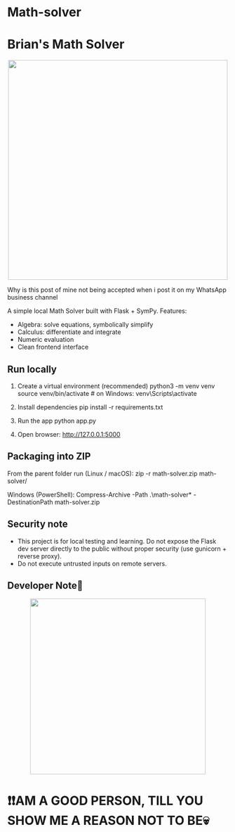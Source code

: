 # Math-solver
Brian's Math Solver
===================
<p align="center">
  <img src="https://files.catbox.moe/b2xl1t.jpg" width="500"/>
</p>


Why is this post of mine not being accepted when i post it on my WhatsApp business channel

A simple local Math Solver built with Flask + SymPy.
Features:
- Algebra: solve equations, symbolically simplify
- Calculus: differentiate and integrate
- Numeric evaluation
- Clean frontend interface

Run locally
-----------

1. Create a virtual environment (recommended)
   python3 -m venv venv
   source venv/bin/activate   # on Windows: venv\Scripts\activate

2. Install dependencies
   pip install -r requirements.txt

3. Run the app
   python app.py

4. Open browser:
   http://127.0.0.1:5000

Packaging into ZIP
------------------
From the parent folder run (Linux / macOS):
   zip -r math-solver.zip math-solver/

Windows (PowerShell):
   Compress-Archive -Path .\math-solver\* -DestinationPath math-solver.zip

Security note
-------------
- This project is for local testing and learning. Do not expose the Flask dev server directly to the public without proper security (use gunicorn + reverse proxy).
- Do not execute untrusted inputs on remote servers.

Developer Note📝
----------------
<p align="center">
  <img src="https://files.catbox.moe/ns8sy6.jpg" width="400"/>
</p>

# ❗❗AM A GOOD PERSON, TILL YOU SHOW ME A REASON NOT TO BE💀
